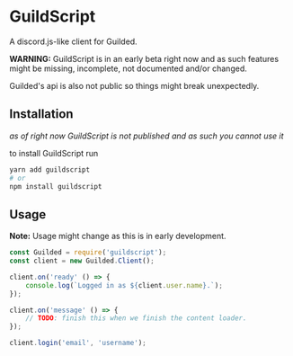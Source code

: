 # GuildScript
A discord.js-like client for Guilded.

**WARNING:** GuildScript is in an early beta right now and as such features might be missing, incomplete, not documented and/or changed.

Guilded's api is also not public so things might break unexpectedly.

## Installation
*as of right now GuildScript is not published and as such you cannot use it*

to install GuildScript run 
```bash
yarn add guildscript
# or
npm install guildscript
```
## Usage
**Note:** Usage might change as this is in early development.
```js
const Guilded = require('guildscript');
const client = new Guilded.Client();

client.on('ready' () => {
    console.log(`Logged in as ${client.user.name}.`);
});

client.on('message' () => {
    // TODO: finish this when we finish the content loader.
});

client.login('email', 'username');
```